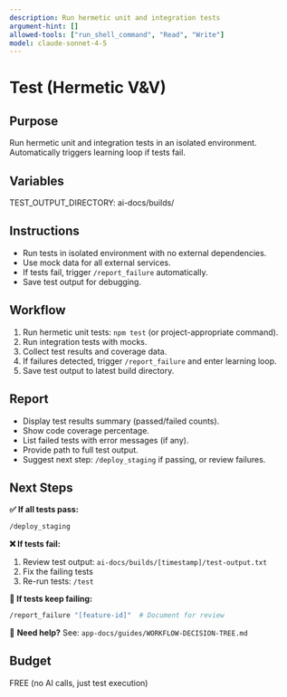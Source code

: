```yaml
---
description: Run hermetic unit and integration tests
argument-hint: []
allowed-tools: ["run_shell_command", "Read", "Write"]
model: claude-sonnet-4-5
---
```


# Test (Hermetic V&V)

## Purpose
Run hermetic unit and integration tests in an isolated environment. Automatically triggers learning loop if tests fail.

## Variables
TEST_OUTPUT_DIRECTORY: ai-docs/builds/

## Instructions
- Run tests in isolated environment with no external dependencies.
- Use mock data for all external services.
- If tests fail, trigger `/report_failure` automatically.
- Save test output for debugging.

## Workflow
1. Run hermetic unit tests: `npm test` (or project-appropriate command).
2. Run integration tests with mocks.
3. Collect test results and coverage data.
4. If failures detected, trigger `/report_failure` and enter learning loop.
5. Save test output to latest build directory.

## Report
- Display test results summary (passed/failed counts).
- Show code coverage percentage.
- List failed tests with error messages (if any).
- Provide path to full test output.
- Suggest next step: `/deploy_staging` if passing, or review failures.

## Next Steps

**✅ If all tests pass:**
```bash
/deploy_staging
```

**❌ If tests fail:**
1. Review test output: `ai-docs/builds/[timestamp]/test-output.txt`
2. Fix the failing tests
3. Re-run tests: `/test`

**🔴 If tests keep failing:**
```bash
/report_failure "[feature-id]"  # Document for review
```

📖 **Need help?** See: `app-docs/guides/WORKFLOW-DECISION-TREE.md`

## Budget
FREE (no AI calls, just test execution)
